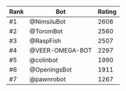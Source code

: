 Rank|Bot|Rating
---|---|---
#1|@NimsiluBot|2606
#2|@ToromBot|2560
#3|@RaspFish|2507
#4|@VEER-OMEGA-BOT|2297
#5|@colinbot|1990
#6|@OpeningsBot|1911
#7|@pawnrobot|1267
